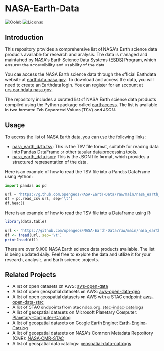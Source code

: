 # NASA-Earth-Data

[![Colab](https://colab.research.google.com/assets/colab-badge.svg)](https://colab.research.google.com/github/opengeos/NASA-Earth-Data/blob/main/nasa_earth_data.ipynb)
[![License](https://img.shields.io/badge/License-MIT-yellow.svg)](https://opensource.org/licenses/MIT)

## Introduction

This repository provides a comprehensive list of NASA's Earth science data products available for research and analysis. The data is managed and maintained by NASA's Earth Science Data Systems ([ESDS](https://www.earthdata.nasa.gov/esds)) Program, which ensures the accessibility and usability of the data.

You can access the NASA Earth science data through the official Earthdata website at [earthdata.nasa.gov](https://earthdata.nasa.gov). To download and access the data, you will need to create an Earthdata login. You can register for an account at [urs.earthdata.nasa.gov](https://urs.earthdata.nasa.gov).

The repository includes a curated list of NASA Earth science data products compiled using the Python package called [earthaccess](https://github.com/nsidc/earthaccess). The list is available in two formats: Tab Separated Values (TSV) and JSON.

## Usage

To access the list of NASA Earth data, you can use the following links:

- [nasa_earth_data.tsv](https://github.com/opengeos/NASA-Earth-Data/blob/main/nasa_earth_data.tsv): This is the TSV file format, suitable for reading data into Pandas DataFrame or other tabular data processing tools.
- [nasa_earth_data.json](https://github.com/opengeos/NASA-Earth-Data/blob/main/nasa_earth_data.json): This is the JSON file format, which provides a structured representation of the data.

Here is an example of how to read the TSV file into a Pandas DataFrame using Python:

```python
import pandas as pd

url = 'https://github.com/opengeos/NASA-Earth-Data/raw/main/nasa_earth_data.tsv'
df = pd.read_csv(url, sep='\t')
df.head()
```
Here is an example of how to read the TSV file into a DataFrame using R:

```R
library(data.table)

url <- 'https://github.com/opengeos/NASA-Earth-Data/raw/main/nasa_earth_data.tsv'
df <- fread(url, sep='\t')
print(head(df))
```
There are over 9,000 NASA Earth science data products available. The list is being updated daily. Feel free to explore the data and utilize it for your research, analysis, and Earth science projects.

## Related Projects

- A list of open datasets on AWS: [aws-open-data](https://github.com/giswqs/aws-open-data)
- A list of open geospatial datasets on AWS: [aws-open-data-geo](https://github.com/giswqs/aws-open-data-geo)
- A list of open geospatial datasets on AWS with a STAC endpoint: [aws-open-data-stac](https://github.com/giswqs/aws-open-data-stac)
- A list of STAC endpoints from stacindex.org: [stac-index-catalogs](https://github.com/giswqs/stac-index-catalogs)
- A list of geospatial datasets on Microsoft Planetary Computer: [Planetary-Computer-Catalog](https://github.com/giswqs/Planetary-Computer-Catalog)
- A list of geospatial datasets on Google Earth Engine: [Earth-Engine-Catalog](https://github.com/giswqs/Earth-Engine-Catalog)
- A list of geospatial datasets on NASA's Common Metadata Repository (CMR): [NASA-CMR-STAC](https://github.com/giswqs/NASA-CMR-STAC)
- A list of geospatial data catalogs: [geospatial-data-catalogs](https://github.com/giswqs/geospatial-data-catalogs)
